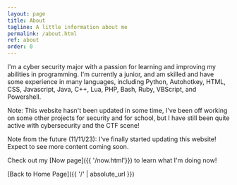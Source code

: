 ```yaml
---
layout: page
title: About
tagline: A little information about me
permalink: /about.html
ref: about
order: 0
---
```


I'm a cyber security major with a passion for learning and improving my abilities in programming. I'm currently a junior, and am skilled and have some experience in many languages, including Python, Autohotkey, HTML, CSS, Javascript, Java, C++, Lua, PHP, Bash, Ruby, VBScript, and Powershell.


Note: This website hasn't been updated in some time, I've been off working on some other projects for security and for school, but I have still been quite active with cybersecurity and the CTF scene!

Note from the future (11/11/23): I've finally started updating this website! Expect to see more content coming soon.

Check out my [Now page]({{ '/now.html'}}) to learn what I'm doing now!

[Back to Home Page]({{ '/' | absolute_url }})
